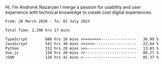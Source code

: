 Hi, I'm Andronik Nazaryan
I merge a passion for usability and user experience with technical knowledge to create cool digital experiences.


<!--START_SECTION:waka-->

```txt
From: 28 March 2020 - To: 03 July 2023

Total Time: 2,396 hrs 17 mins

TypeScript        886 hrs 16 mins >>>>>>>>>----------------   36.99 %
JavaScript        542 hrs 30 mins >>>>>>-------------------   22.64 %
Python            312 hrs 20 mins >>>----------------------   13.03 %
Vue.js            150 hrs 20 mins >>-----------------------   06.27 %
JSON              128 hrs 41 mins >------------------------   05.37 %
```

<!--END_SECTION:waka-->
